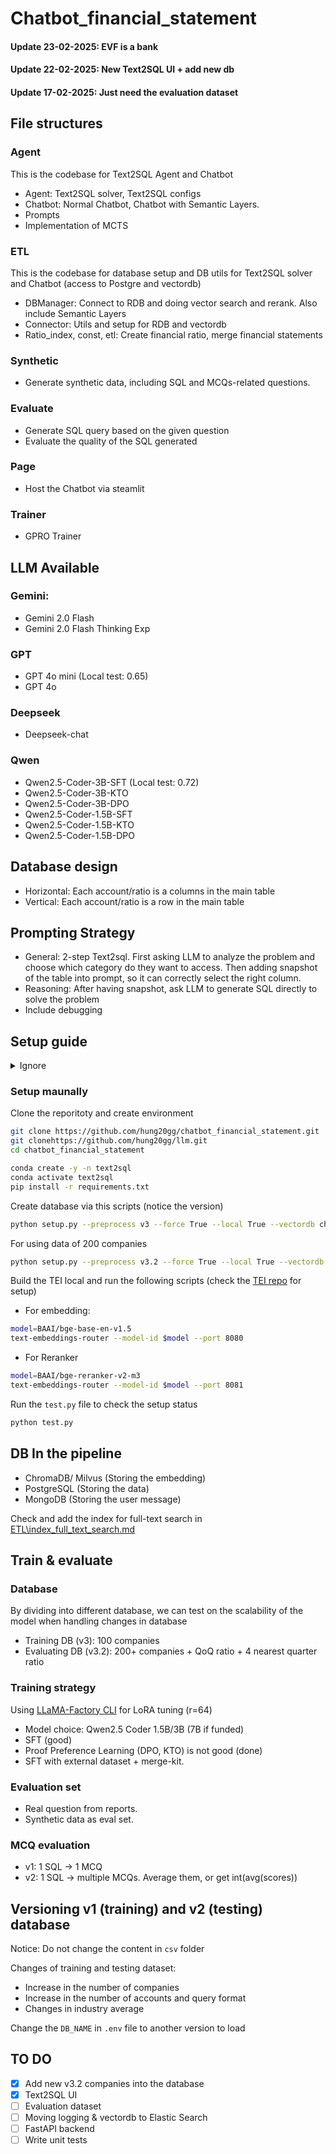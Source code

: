 # Chatbot_financial_statement

#### Update 23-02-2025: EVF is a bank

#### Update 22-02-2025: New Text2SQL UI + add new db

#### Update 17-02-2025: Just need the evaluation dataset

## File structures

### Agent

This is the codebase for Text2SQL Agent and Chatbot

- Agent: Text2SQL solver, Text2SQL configs
- Chatbot: Normal Chatbot, Chatbot with Semantic Layers.
- Prompts
- Implementation of MCTS

### ETL

This is the codebase for database setup and DB utils for Text2SQL solver and Chatbot (access to Postgre and vectordb) 

- DBManager: Connect to RDB and doing vector search and rerank. Also include Semantic Layers
- Connector: Utils and setup for RDB and vectordb
- Ratio_index, const, etl: Create financial ratio, merge financial statements

### Synthetic

- Generate synthetic data, including SQL and MCQs-related questions.

### Evaluate

- Generate SQL query based on the given question
- Evaluate the quality of the SQL generated

### Page

- Host the Chatbot via steamlit

### Trainer

- GPRO Trainer

## LLM Available

### Gemini:

- Gemini 2.0 Flash
- Gemini 2.0 Flash Thinking Exp

### GPT

- GPT 4o mini (Local test: 0.65)
- GPT 4o

### Deepseek

- Deepseek-chat

### Qwen

- Qwen2.5-Coder-3B-SFT (Local test: 0.72)
- Qwen2.5-Coder-3B-KTO
- Qwen2.5-Coder-3B-DPO
- Qwen2.5-Coder-1.5B-SFT
- Qwen2.5-Coder-1.5B-KTO
- Qwen2.5-Coder-1.5B-DPO

## Database design

- Horizontal: Each account/ratio is a columns in the main table
- Vertical: Each account/ratio is a row in the main table


## Prompting Strategy
- General: 2-step Text2sql. First asking LLM to analyze the problem and choose which category do they want to access. Then adding snapshot of the table into prompt, so it can correctly select the right column.
- Reasoning: After having snapshot, ask LLM to generate SQL directly to solve the problem
- Include debugging

## Setup guide
<details>
<summary>Ignore</summary>
- Make `run.sh` file executable
```bash
chmod +x run.sh
```

- For CPU (Using OpenAI Embedding)
```bash
./run.sh --openai True
```

- For GPU (Self-hosted Embedding Server)
```bash
./run.sh local-embedding --local True
```
- For GPU, Including Reranker 
```bash
./run.sh local-server --local True 
```
</details>

### Setup maunally

Clone the reporitoty and create environment

```bash
git clone https://github.com/hung20gg/chatbot_financial_statement.git
git clonehttps://github.com/hung20gg/llm.git
cd chatbot_financial_statement

conda create -y -n text2sql
conda activate text2sql
pip install -r requirements.txt
```

Create database via this scripts (notice the version)

```bash
python setup.py --preprocess v3 --force True --local True --vectordb chromadb
```

For using data of 200 companies
```bash
python setup.py --preprocess v3.2 --force True --local True --vectordb chromadb
```

Build the TEI local and run the following scripts (check the [TEI repo](https://github.com/huggingface/text-embeddings-inference) for setup)

- For embedding:
```bash
model=BAAI/bge-base-en-v1.5
text-embeddings-router --model-id $model --port 8080
```

- For Reranker
```bash
model=BAAI/bge-reranker-v2-m3
text-embeddings-router --model-id $model --port 8081
```

Run the `test.py` file to check the setup status
```bash
python test.py
```

## DB In the pipeline
- ChromaDB/ Milvus (Storing the embedding)
- PostgreSQL (Storing the data)
- MongoDB (Storing the user message)



Check and add the index for full-text search in [ETL\index_full_text_search.md](ETL\index_full_text_search.md)

## Train & evaluate

### Database

By dividing into different database, we can test on the scalability of the model when handling changes in database

- Training DB (v3): 100 companies
- Evaluating DB (v3.2): 200+ companies + QoQ ratio + 4 nearest quarter ratio

### Training strategy
Using [LLaMA-Factory CLI](https://github.com/hiyouga/LLaMA-Factory) for LoRA tuning (r=64)
- Model choice: Qwen2.5 Coder 1.5B/3B (7B if funded)
- SFT (good)
- Proof Preference Learning (DPO, KTO) is not good  (done)
- SFT with external dataset + merge-kit.

### Evaluation set

- Real question from reports.
- Synthetic data as eval set.

### MCQ evaluation

- v1: 1 SQL → 1 MCQ
- v2: 1 SQL → multiple MCQs. Average them, or get int(avg(scores))

## Versioning v1 (training) and v2 (testing) database

Notice: Do not change the content in `csv` folder

Changes of training and testing dataset:

- Increase in the number of companies
- Increase in the number of accounts and query format
- Changes in industry average

Change the `DB_NAME` in `.env` file to another version to load

## TO DO
- [x] Add new v3.2 companies into the database
- [x] Text2SQL UI
- [ ] Evaluation dataset
- [ ] Moving logging & vectordb to Elastic Search 
- [ ] FastAPI backend 
- [ ] Write unit tests  